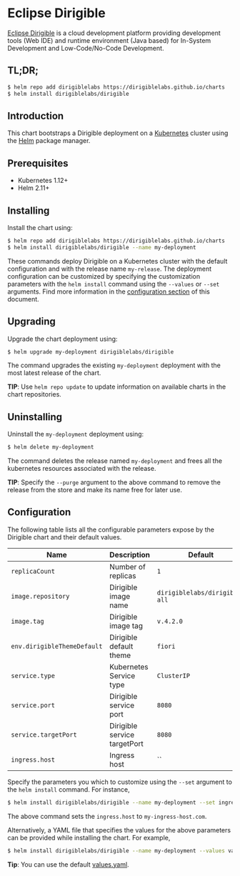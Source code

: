 # Eclipse Dirigible

[Eclipse Dirigible](https://www.dirigible.io/) is a cloud development platform providing development tools (Web IDE) and runtime environment (Java based) for In-System Development and Low-Code/No-Code Development.

## TL;DR;

```bash
$ helm repo add dirigiblelabs https://dirigiblelabs.github.io/charts
$ helm install dirigiblelabs/dirigible
```

## Introduction

This chart bootstraps a Dirigible deployment on a [Kubernetes](http://kubernetes.io) cluster using the [Helm](https://helm.sh) package manager.

## Prerequisites

- Kubernetes 1.12+
- Helm 2.11+

## Installing

Install the chart using:

```bash
$ helm repo add dirigiblelabs https://dirigiblelabs.github.io/charts
$ helm install dirigiblelabs/dirigible --name my-deployment
```

These commands deploy Dirigible on a Kubernetes cluster with the default configuration and with the release name `my-release`. The deployment configuration can be customized by specifying the customization parameters with the `helm install` command using the `--values` or `--set` arguments. Find more information in the [configuration section](#configuration) of this document.

## Upgrading

Upgrade the chart deployment using:

```bash
$ helm upgrade my-deployment dirigiblelabs/dirigible
```

The command upgrades the existing `my-deployment` deployment with the most latest release of the chart.

**TIP**: Use `helm repo update` to update information on available charts in the chart repositories.

## Uninstalling

Uninstall the `my-deployment` deployment using:

```bash
$ helm delete my-deployment
```

The command deletes the release named `my-deployment` and frees all the kubernetes resources associated with the release.

**TIP**: Specify the `--purge` argument to the above command to remove the release from the store and make its name free for later use.

## Configuration

The following table lists all the configurable parameters expose by the Dirigible chart and their default values.

|             Name             |          Description          |            Default            |
|------------------------------|-------------------------------|-------------------------------|
| `replicaCount`               | Number of replicas            | `1`                           |
| `image.repository`           | Dirigible image name          | `dirigiblelabs/dirigible-all` |
| `image.tag`                  | Dirigible image tag           | `v.4.2.0`                     |
| `env.dirigibleThemeDefault`  | Dirigible default theme       | `fiori`                       |
| `service.type`               | Kubernetes Service type       | `ClusterIP`                   |
| `service.port`               | Dirigible service port        | `8080`                        |
| `service.targetPort`         | Dirigible service targetPort  | `8080`                        |
| `ingress.host`               | Ingress host                  | ``                            |

Specify the parameters you which to customize using the `--set` argument to the `helm install` command. For instance,

```bash
$ helm install dirigiblelabs/dirigible --name my-deployment --set ingress.host=my-ingress-host.com
```

The above command sets the `ingress.host` to `my-ingress-host.com`.

Alternatively, a YAML file that specifies the values for the above parameters can be provided while installing the chart. For example,

```bash
$ helm install dirigiblelabs/dirigible --name my-deployment --values values.yaml
```

**Tip**: You can use the default [values.yaml](values.yaml).
